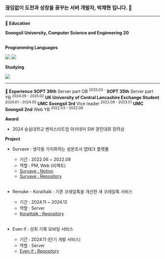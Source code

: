 ### 끊임없이 도전과 성장을 꿈꾸는 서버 개발자, 박채현 입니다. 🌱

***

**🏫 Education**

**Soongsil University, Computer Science and Engineering 20**
<br></br>

 **Programming Languages**
 
<img src="https://img.shields.io/badge/C++-00599C?style=flat-square&logo=Cplusplus&logoColor=white">  <img src="https://img.shields.io/badge/Java-007396?style=flat-square&logo=Java&logoColor=white">

**Studying**

<img src="https://img.shields.io/badge/Spring-6DB33F?style=flat-square&logo=Spring&logoColor=white">


* * *
**🚀 Experience**
**SOPT 36th** Server part OB <sup>2025.03 - </sup>
**SOPT 35th** Server part YB <sup>2024.09 - 2025.02</sup>
**UK University of Central Lancashire Exchange Student** <sup>2024.01 - 2024.05</sup>
**UMC Soongsil 3rd** Vice leader <sup>2022.09 - 2023.01</sup>
**UMC Soongsil 2nd** Web YB <sup>2022.03 - 2022.08</sup>

**Award**
-  2024 숭실대학교 벤처스타트업 아카데미 SW 경진대회 장려상

**Project**
- Survave : 생각을 가치화하는 설문조사 앱테크 플랫폼
  - 기간 : 2022.06 ~ 2022.08
  - 역할 : PM, Web (리액트)
  - [Survave : Notion](https://chipped-alto-898.notion.site/Survave-eba86ec4e6af420cb6ecafaac2891e60?pvs=4)<br>
  - [Survave :  Repository](https://github.com/UMC-MMM/Client) <br><br>

- Remake - Korailtalk : 기존 코레일톡을 개선한 새 코레일톡 서비스
  - 기간 : 2024.11 ~ 2024.12
  - 역할 : Server
  - [Korailtalk :  Repository](https://github.com/SOPT-all/35-COLLABORATION-SERVER-KORAILTALK) <br><br>

- Even if : 성취 기록 모바일 서비스
  - 기간 : 2024.11 (단기 개발 서비스)
  - 역할 : Server
  - [Even if :  Repository](https://github.com/SOPT-all/35-SOPKATHON-SERVER-ANDROID3/blob/main/README.md) <br><br>
